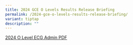```yaml
---
title: 2024 GCE O Levels Results Release Briefing
permalink: /2024-gce-o-levels-results-release-briefing/
variant: tiptap
description: ""
---
```

<p><a href="/files/2024 O Level Matters/2024_O_level__ecg_admin_.pdf" rel="noopener nofollow" target="_blank">2024 O Level ECG Admin PDF</a>
</p>